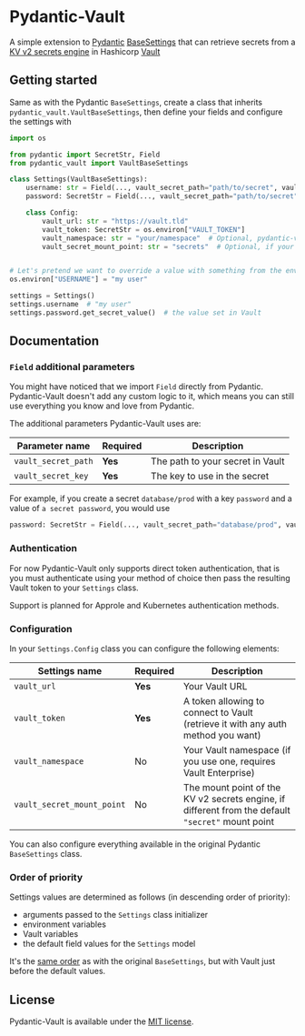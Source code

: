 # Pydantic-Vault

A simple extension to [Pydantic][pydantic] [BaseSettings][pydantic-basesettings] that can retrieve secrets from a [KV v2 secrets engine][vault-kv-v2] in Hashicorp [Vault][vault]

## Getting started

Same as with the Pydantic `BaseSettings`, create a class that inherits `pydantic_vault.VaultBaseSettings`, then define your fields and configure the settings with

```python
import os

from pydantic import SecretStr, Field
from pydantic_vault import VaultBaseSettings

class Settings(VaultBaseSettings):
    username: str = Field(..., vault_secret_path="path/to/secret", vault_secret_key="my_user")
    password: SecretStr = Field(..., vault_secret_path="path/to/secret", vault_secret_key="my_password")

    class Config:
        vault_url: str = "https://vault.tld"
        vault_token: SecretStr = os.environ["VAULT_TOKEN"]
        vault_namespace: str = "your/namespace"  # Optional, pydantic-vault supports Vault namespaces (for Vault Enterprise)
        vault_secret_mount_point: str = "secrets"  # Optional, if your KV v2 secrets engine is not available at the default "secret" mount point


# Let's pretend we want to override a value with something from the environment
os.environ["USERNAME"] = "my user"

settings = Settings()
settings.username  # "my user"
settings.password.get_secret_value()  # the value set in Vault
```

## Documentation

### `Field` additional parameters

You might have noticed that we import `Field` directly from Pydantic. Pydantic-Vault doesn't add any custom logic to it, which means you can still use everything you know and love from Pydantic.

The additional parameters Pydantic-Vault uses are:

| Parameter name              | Required | Description |
|-----------------------------|----------|-------------|
| `vault_secret_path`         | **Yes**  | The path to your secret in Vault |
| `vault_secret_key`          | **Yes**  | The key to use in the secret |

For example, if you create a secret `database/prod` with a key `password` and a value of `a secret password`, you would use

```python
password: SecretStr = Field(..., vault_secret_path="database/prod", vault_secret_key="password")
```

### Authentication

For now Pydantic-Vault only supports direct token authentication, that is you must authenticate using your method of choice then pass the resulting Vault token to your `Settings` class.

Support is planned for Approle and Kubernetes authentication methods.

### Configuration

In your `Settings.Config` class you can configure the following elements:

| Settings name              | Required | Description |
|----------------------------|----------|-------------|
| `vault_url`                | **Yes**  | Your Vault URL |
| `vault_token`              | **Yes**  | A token allowing to connect to Vault (retrieve it with any auth method you want) |
| `vault_namespace`          | No       | Your Vault namespace (if you use one, requires Vault Enterprise) |
| `vault_secret_mount_point` | No       | The mount point of the KV v2 secrets engine, if different from the default `"secret"` mount point |

You can also configure everything available in the original Pydantic `BaseSettings` class.

### Order of priority

Settings values are determined as follows (in descending order of priority):
  - arguments passed to the `Settings` class initializer
  - environment variables
  - Vault variables
  - the default field values for the `Settings` model

It's the [same order][pydantic-basesettings-priority] as with the original `BaseSettings`, but with Vault just before the default values.


## License

Pydantic-Vault is available under the [MIT license](./LICENSE).

[pydantic]: https://pydantic-docs.helpmanual.io/
[pydantic-basesettings]: https://pydantic-docs.helpmanual.io/usage/settings/
[pydantic-basesettings-priority]: https://pydantic-docs.helpmanual.io/usage/settings/#field-value-priority
[vault]: https://www.hashicorp.com/products/vault/
[vault-kv-v2]: https://www.vaultproject.io/docs/secrets/kv/kv-v2/
